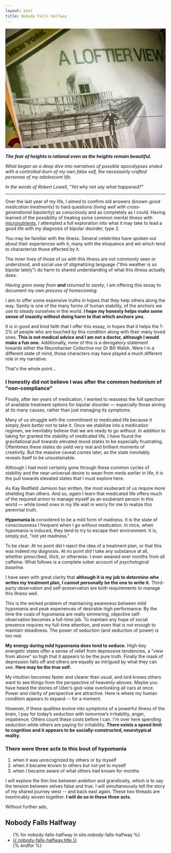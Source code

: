 ```yaml
---
layout: post
title: Nobody Falls Halfway
---
```


![A loftier view](/assets/loftier.png)

_**The fear of heights is rational even as the heights remain beautiful.**_

_What began as a deep dive into narratives of possible apocalypses ended with a controlled-burn of my own false self, the necessarily crafted personas of my adolescent life._

_In the words of Robert Lowell, "Yet why not say what happened?"_

___

Over the last year of my life, I aimed to confirm old answers (_known-good medication treatments_) to hard questions (_living well with cross-generational bipolarity_) as consciously and as completely as I could. Having learned of the possibility of treating some common mental illness with [micronutrients](http://www.ibpf.org/advanced-nutrient-therapies-bipolar-disorders-dr-william-walsh), I attempted a full exploration into what it may take to lead a good life with my diagnosis of bipolar disorder, type 2.

You may be familiar with the illness. Several celebrities have spoken out about their experiences with it, many with the eloquence and wit which tend to characterize those affected by it. 

The inner lives of those of us with this illness are not commonly seen or understood, and social use of stigmatizing language ("this weather is so bipolar lately") do harm to shared understanding of what this illness actually does.

*Having gone away from **and** returned to sanity*, I am offering this essay to document my own _process of homecoming_. 

I aim to offer some expensive truths in hopes that they help others along the way. Sanity is one of the many forms of human stability, of the anchors we use to steady ourselves in the world. **I hope my honesty helps make some sense of insanity without doing harm to that which anchors you.**

It is in good and kind faith that I offer this essay, in hopes that it helps the 1-2% of people who are touched by this condition along with their many loved ones. **This is not medical advice and I am not a doctor, although I would make a fun one.** Additionally, none of this is a derogatory statement towards either the Neurohacker Collective nor Dr Bill Walsh. Were I in a different state of mind, those characters may have played a much different role in my narrative. 

That's the whole point...


### I honestly did not believe I was after the common hedonism of "non-compliance"

Finally, after ten years of medication, I wanted to reassess the full spectrum of available treatment options for bipolar disorder — especially those aiming at its many causes, rather than just managing its symptoms.

Many of us struggle with the commitment to medicated life because it simply *feels better* not to take it. Once we stabilize into a medication regimen, we inevitably believe that we are ready to go without. In addition to taking for granted the stability of medicated life, I have found the gravitational pull towards elevated mood states to be especially frustrating. Oftentimes these states do yield very real and brilliant moments of creativity. But the massive caveat comes later, as the state inevitably reveals itself to be unsustainable.  

Although I had most certainly gone through these common cycles of stability and the near-universal desire to wean from meds earlier in life, it is the pull towards elevated states that I must explore here.

As Kay Redfield Jamison has written, the most exuberant of us require more shielding than others. And so, *again* I learn that medicated life offers much of the required armor to manage myself as an exuberant person in this world — while loved ones in my life wait in worry for me to realize this perennial truth.

 **Hypomania is** considered to be a mild form of madness. It is the state of consciousness I frequent when I go without medication. In mice, when hypomania is induced, they tend to try to escape their environment. It is, simply put, "not yet madness."

To be clear: At no point did I reject the idea of a treatment plan, or that this was indeed my diagnosis. At no point did I take any substance at all, whether prescribed, illicit, or otherwise. I even weaned over months from all caffeine. What follows is a complete sober account of *psychological baseline.*

I have seen with great clarity that **although it is my job to determine who writes my treatment plan, I cannot personally be the one to write it.** Third-party observation and self-preservation are both requirements to manage this illness well.

This is the wicked problem of maintaining awareness between mild hypomania and peak experiences of desirable high performance: By the time the coals of hypomania are really simmering, objective self-observation becomes a full-time job. To maintain any hope of social presence requires my full-time attention, and even that is not enough to maintain steadiness. The power of seduction (and seduction of power) is too real.

**My energy during mild hypomania does tend to seduce.** High-key energetic states offer a sense of relief from depressive tendencies, a "view from above" so high that it appears to be the pure truth. Finally the mask of depression falls off and others are equally as intrigued by what they can see. **Here may be the true self.**

My intuition becomes faster and clearer than usual, and lord knows others want to see things from the perspective of heavenly-aboves. Maybe you have heard the stories of Uber’s god-view overlooking all cars at once. Power and clarity of perspective are attractive. Here is where my human condition appears to expand -- for a moment. 

However, if these qualities evolve into symptoms of a powerful illness of the brain, I pay for today’s seduction with tomorrow’s irritability, anger, impatience. Others count these costs before I can. I'm over here spending seduction while others are paying for irritability. **There exists a speed limit to cognition and it appears to be socially-constructed, neurotypical reality.**

### There were three acts to this bout of hypomania

<ol>
<li>when it was unrecognized by others or by myself</li>
<li>when it became known to others but not yet to myself</li>
<li>when I became aware of what others had known for months</li>
</ol>

I will explore the thin line between ambition and grandiosity, which is to say the tension between selves false and true. I will simultaneously tell the story of my shared journey west -- and back east again. These two threads are inextricably woven together. **I will do so in these three acts.** 

Without further ado,

## Nobody Falls Halfway
<ul>
	{% for nobody-falls-halfway in site.nobody-falls-halfway %}
		<li>
			<a href=" {{ nobody-falls-halfway.url }} ">{{ nobody-falls-halfway.title }}</a>
		</li>
	{% endfor %}
</ul>